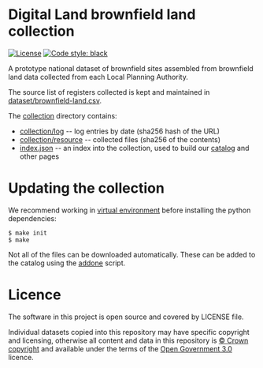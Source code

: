 # Digital Land brownfield land collection

[![License](https://img.shields.io/github/license/mashape/apistatus.svg)](https://github.com/digital-land/brownfield-land/blob/master/LICENSE)
[![Code style: black](https://img.shields.io/badge/code%20style-black-000000.svg)](https://black.readthedocs.io/en/stable/)

A prototype national dataset of brownfield sites assembled from brownfield land data collected from each Local Planning Authority.

The source list of registers collected is kept and maintained in [dataset/brownfield-land.csv](dataset/brownfield-land.csv).

The [collection](collection) directory contains:

* [collection/log](collection/log) -- log entries by date (sha256 hash of the URL)
* [collection/resource](collection/resource) -- collected files (sha256 of the contents)
* [index.json](collection/index.json) -- an index into the collection, used to build our [catalog](https://digital-land.github.io/catalog/) and other pages

# Updating the collection

We recommend working in [virtual environment](http://docs.python-guide.org/en/latest/dev/virtualenvs/) before installing the python dependencies:

    $ make init
    $ make

Not all of the files can be downloaded automatically. These can be added to the catalog using the [addone](bin/addone.py) script.

# Licence

The software in this project is open source and covered by LICENSE file.

Individual datasets copied into this repository may have specific copyright and licensing, otherwise all content and data in this repository is
[© Crown copyright](http://www.nationalarchives.gov.uk/information-management/re-using-public-sector-information/copyright-and-re-use/crown-copyright/)
and available under the terms of the [Open Government 3.0](https://www.nationalarchives.gov.uk/doc/open-government-licence/version/3/) licence.
